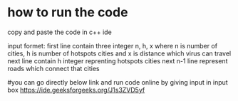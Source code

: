 # how to run the code

copy and paste the code in c++ ide

input formet: first line contain three integer n, h, x  where n is number of cities, h is number of hotspots cities and x is distance which virus can travel
              next line contain h integer reprenting hotspots cities
              next n-1 line represent roads which connect that cities




#you can go directly below link and run code online by giving input in input box
https://ide.geeksforgeeks.org/J1s3ZVD5yf



